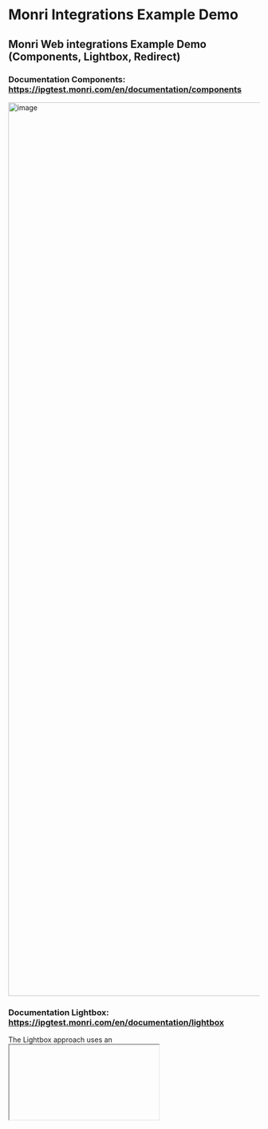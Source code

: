 # Monri Integrations Example Demo
## Monri Web integrations Example Demo (Components, Lightbox, Redirect)

### Documentation Components: https://ipgtest.monri.com/en/documentation/components
<img width="1792" alt="image" src="https://github.com/harunk-monri/monri-integrations/assets/111092131/9923f9a7-2911-4f99-afd1-10fbfb03e8c9">



### Documentation Lightbox: https://ipgtest.monri.com/en/documentation/lightbox
The Lightbox approach uses an <iframe> to embed the payment page as an overlay to your online shop.
When the Lightbox Mode is invoked, the merchants online shop is darkened out and the payment page appears as a floating element on top.
<img width="1792" alt="image" src="https://github.com/harunk-monri/monri-integrations/assets/111092131/c5c9df24-2c5f-4584-80b8-daf41ae0b87c">

### Documentation Redirect: https://ipgtest.monri.com/en/documentation/v2_form
WebPay Form is a simple web service; merchant should collect data consisted of buyer’s profile and order info at his site and submit that data to https://ipgtest.monri.com/v2/form using HTTP POST method.
<img width="128" alt="image" src="https://github.com/harunk-monri/monri-integrations/assets/111092131/b07b1dc5-8541-4fd6-824f-9bedaf3eee4d">
<img width="1792" alt="image" src="https://github.com/harunk-monri/monri-integrations/assets/111092131/a26c145c-4d0c-479f-859e-7db056924b47">





